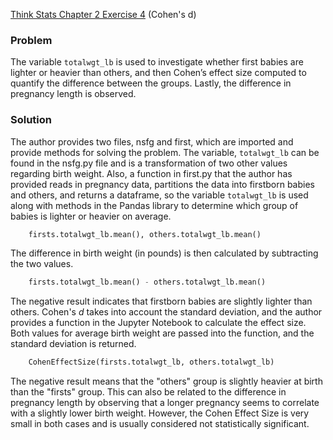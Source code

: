 [Think Stats Chapter 2 Exercise 4](http://greenteapress.com/thinkstats2/html/thinkstats2003.html#toc24) (Cohen's d)

### Problem
The variable `totalwgt_lb` is used to investigate whether first babies are lighter or heavier than others, and then Cohen’s effect size computed to quantify the difference between the groups. Lastly, the difference in pregnancy length is observed.

### Solution
The author provides two files, nsfg and first, which are imported and provide methods for solving the problem. The variable, `totalwgt_lb` can be found in the nsfg.py file and is a transformation of two other values regarding birth weight. Also, a function in first.py that the author has provided reads in pregnancy data, partitions the data into firstborn babies and others, and returns a dataframe, so the variable `totalwgt_lb` is used along with methods in the Pandas library to determine which group of babies is lighter or heavier on average.


```python
    firsts.totalwgt_lb.mean(), others.totalwgt_lb.mean()
```

The difference in birth weight (in pounds) is then calculated by subtracting the two values.

```python
    firsts.totalwgt_lb.mean() - others.totalwgt_lb.mean()
```

The negative result indicates that firstborn babies are slightly lighter than others. Cohen's *d* takes into account the standard deviation, and the author provides a function in the Jupyter Notebook to calculate the effect size. Both values for average birth weight are passed into the function, and the standard deviation is returned.

```python
    CohenEffectSize(firsts.totalwgt_lb, others.totalwgt_lb)
```

The negative result means that the "others" group is slightly heavier at birth than the "firsts" group. This can also be related to the difference in pregnancy length by observing that a longer pregnancy seems to correlate with a slightly lower birth weight. However, the Cohen Effect Size is very small in both cases and is usually considered not statistically significant.
